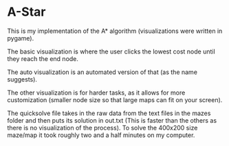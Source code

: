 # A-Star
This is my implementation of the A* algorithm (visualizations were written in pygame).

The basic visualization is where the user clicks the lowest cost node until they reach the end node.

The auto visualization is an automated version of that (as the name suggests).

The other visualization is for harder tasks, as it allows for more customization (smaller node size so that large maps can fit on your screen).

The quicksolve file takes in the raw data from the text files in the mazes folder and then puts its solution in out.txt (This is faster than the others as there is no visualization of the process). To solve the 400x200 size maze/map it took roughly two and a half minutes on my computer.
 

